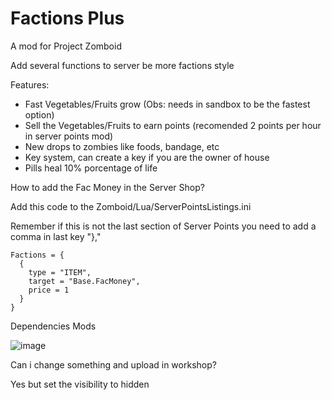 # Factions Plus
A mod for Project Zomboid

Add several functions to server be more factions style

Features:
- Fast Vegetables/Fruits grow (Obs: needs in sandbox to be the fastest option)
- Sell the Vegetables/Fruits to earn points (recomended 2 points per hour in server points mod)
- New drops to zombies like foods, bandage, etc
- Key system, can create a key if you are the owner of house
- Pills heal 10% porcentage of life

How to add the Fac Money in the Server Shop?

Add this code to the Zomboid/Lua/ServerPointsListings.ini

Remember if this is not the last section of Server Points you need to add a comma in last key "},"

```
Factions = {
  {
    type = "ITEM",
    target = "Base.FacMoney",
    price = 1
  }
}
```

Dependencies Mods

![image](https://github.com/LeandroTheDev/factions_plus/assets/106118473/b7d6b793-212d-4987-890c-5033dd813338)

Can i change something and upload in workshop?

Yes but set the visibility to hidden
